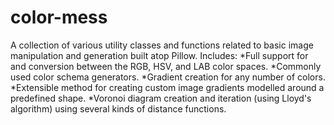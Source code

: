# color-mess

A collection of various utility classes and functions related to basic image manipulation and generation built atop Pillow. Includes:
  *Full support for and conversion between the RGB, HSV, and LAB color spaces.
  *Commonly used color schema generators.
  *Gradient creation for any number of colors.
  *Extensible method for creating custom image gradients modelled around a predefined shape.
  *Voronoi diagram creation and iteration (using Lloyd's algorithm) using several kinds of distance functions. 

